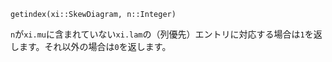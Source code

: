 ```
getindex(xi::SkewDiagram, n::Integer)
```

`n`が`xi.mu`に含まれていない`xi.lam`の（列優先）エントリに対応する場合は`1`を返します。それ以外の場合は`0`を返します。
